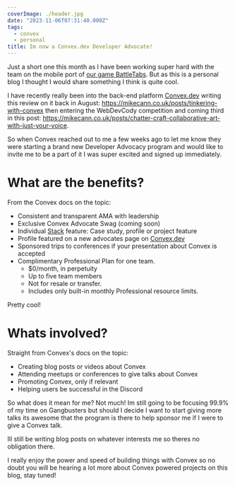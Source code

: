 ```yaml
---
coverImage: ./header.jpg
date: "2023-11-06T07:31:40.000Z"
tags:
  - convex
  - personal
title: Im now a Convex.dev Developer Advocate!
---
```


Just a short one this month as I have been working super hard with the team on the mobile port of [our game BattleTabs](https://mikecann.co.uk/posts/battletabs-in-7-minutes). But as this is a personal blog I thought I would share something I think is quite cool.

I have recently really been into the back-end platform [Convex.dev](https://www.convex.dev/) writing this review on it back in August: https://mikecann.co.uk/posts/tinkering-with-convex then entering the WebDevCody competition and coming third in this post: https://mikecann.co.uk/posts/chatter-craft-collaborative-art-with-just-your-voice.

So when Convex reached out to me a few weeks ago to let me know they were starting a brand new Developer Advocacy program and would like to invite me to be a part of it I was super excited and signed up immediately.

# What are the benefits?

From the Convex docs on the topic:

- Consistent and transparent AMA with leadership
- Exclusive Convex Advocate Swag (coming soon)
- Individual [Stack](https://stack.convex.dev/) feature: Case study, profile or project feature
- Profile featured on a new advocates page on [Convex.dev](http://Convex.dev)
- Sponsored trips to conferences if your presentation about Convex is accepted
- Complimentary Professional Plan for one team.
  - $0/month, in perpetuity
  - Up to five team members
  - Not for resale or transfer.
  - Includes only built-in monthly Professional resource limits.

Pretty cool!

# Whats involved?

Straight from Convex's docs on the topic:

- Creating blog posts or videos about Convex
- Attending meetups or conferences to give talks about Convex
- Promoting Convex, only if relevant
- Helping users be successful in the Discord

So what does it mean for me? Not much! Im still going to be focusing 99.9% of my time on Gangbusters but should I decide I want to start giving more talks its awesome that the program is there to help sponsor me if I were to give a Convex talk.

Ill still be writing blog posts on whatever interests me so theres no obligation there.

I really enjoy the power and speed of building things with Convex so no doubt you will be hearing a lot more about Convex powered projects on this blog, stay tuned!
